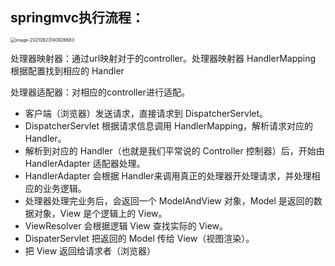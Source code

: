 ## springmvc执行流程：

<img src="../../../Library/Application Support/typora-user-images/image-20210823140926683.png" alt="image-20210823140926683" style="zoom:50%;" />

处理器映射器：通过url映射对于的controller。处理器映射器 HandlerMapping 根据配置找到相应的 Handler

处理器适配器：对相应的controller进行适配。

- 客户端（浏览器）发送请求，直接请求到 DispatcherServlet。
- DispatcherServlet 根据请求信息调用 HandlerMapping，解析请求对应的 Handler。
- 解析到对应的 Handler（也就是我们平常说的 Controller 控制器）后，开始由 HandlerAdapter 适配器处理。
- HandlerAdapter 会根据 Handler来调用真正的处理器开处理请求，并处理相应的业务逻辑。
- 处理器处理完业务后，会返回一个 ModelAndView 对象，Model 是返回的数据对象，View 是个逻辑上的 View。
- ViewResolver 会根据逻辑 View 查找实际的 View。
- DispaterServlet 把返回的 Model 传给 View（视图渲染）。
- 把 View 返回给请求者（浏览器）